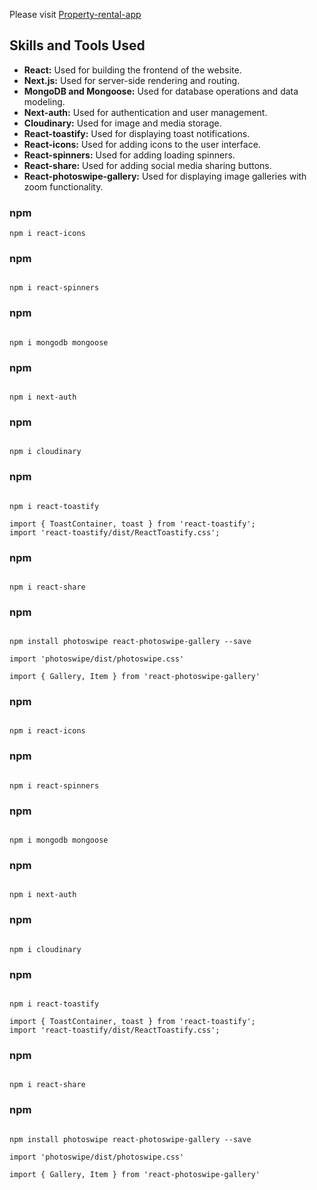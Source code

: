 Please visit [Property-rental-app](https://property-rental-app-eta.vercel.app/)

## Skills and Tools Used

- **React:** Used for building the frontend of the website.
- **Next.js:** Used for server-side rendering and routing.
- **MongoDB and Mongoose:** Used for database operations and data modeling.
- **Next-auth:** Used for authentication and user management.
- **Cloudinary:** Used for image and media storage.
- **React-toastify:** Used for displaying toast notifications.
- **React-icons:** Used for adding icons to the user interface.
- **React-spinners:** Used for adding loading spinners.
- **React-share:** Used for adding social media sharing buttons.
- **React-photoswipe-gallery:** Used for displaying image galleries with zoom functionality.


### npm

```
npm i react-icons

```

### npm

```

npm i react-spinners

```

### npm

```

npm i mongodb mongoose

```

### npm

```

npm i next-auth

```

### npm

```

npm i cloudinary

```

### npm

```

npm i react-toastify

import { ToastContainer, toast } from 'react-toastify';
import 'react-toastify/dist/ReactToastify.css';

```

### npm

```

npm i react-share

```

### npm

```

npm install photoswipe react-photoswipe-gallery --save

import 'photoswipe/dist/photoswipe.css'

import { Gallery, Item } from 'react-photoswipe-gallery'

```

### npm

```

npm i react-icons

```

### npm

```

npm i react-spinners

```

### npm

```

npm i mongodb mongoose

```

### npm

```

npm i next-auth

```

### npm

```

npm i cloudinary

```

### npm

```

npm i react-toastify

import { ToastContainer, toast } from 'react-toastify';
import 'react-toastify/dist/ReactToastify.css';

```

### npm

```

npm i react-share

```

### npm

```

npm install photoswipe react-photoswipe-gallery --save

import 'photoswipe/dist/photoswipe.css'

import { Gallery, Item } from 'react-photoswipe-gallery'

```

